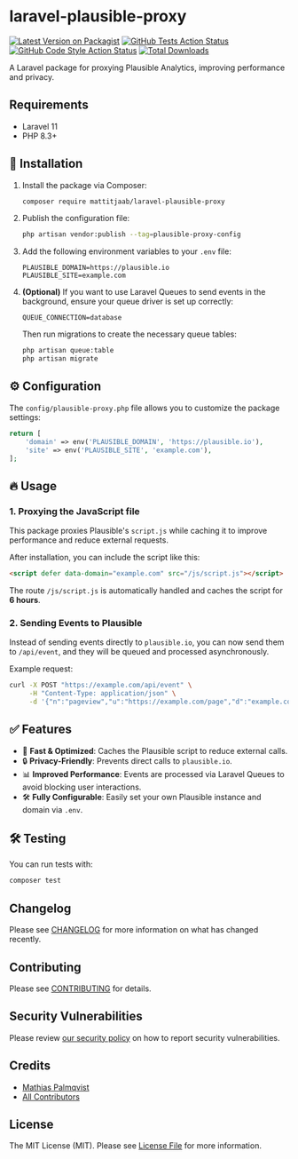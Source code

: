 # laravel-plausible-proxy

[![Latest Version on Packagist](https://img.shields.io/packagist/v/mattitjaab/laravel-plausible-proxy.svg?style=flat-square)](https://packagist.org/packages/mattitjaab/laravel-plausible-proxy)
[![GitHub Tests Action Status](https://img.shields.io/github/actions/workflow/status/mattitjaab/laravel-plausible-proxy/run-tests.yml?branch=main&label=tests&style=flat-square)](https://github.com/mattitjaab/laravel-plausible-proxy/actions?query=workflow%3Arun-tests+branch%3Amain)
[![GitHub Code Style Action Status](https://img.shields.io/github/actions/workflow/status/mattitjaab/laravel-plausible-proxy/fix-php-code-style-issues.yml?branch=main&label=code%20style&style=flat-square)](https://github.com/mattitjaab/laravel-plausible-proxy/actions?query=workflow%3A"Fix+PHP+code+style+issues"+branch%3Amain)
[![Total Downloads](https://img.shields.io/packagist/dt/mattitjaab/laravel-plausible-proxy.svg?style=flat-square)](https://packagist.org/packages/mattitjaab/laravel-plausible-proxy)

A Laravel package for proxying Plausible Analytics, improving performance and privacy.

## Requirements
- Laravel 11
- PHP 8.3+

## 🚀 Installation

1. Install the package via Composer:
   ```sh
   composer require mattitjaab/laravel-plausible-proxy
   ```

2. Publish the configuration file:
   ```sh
   php artisan vendor:publish --tag=plausible-proxy-config
   ```

3. Add the following environment variables to your `.env` file:
   ```env
   PLAUSIBLE_DOMAIN=https://plausible.io
   PLAUSIBLE_SITE=example.com
   ```

4. **(Optional)** If you want to use Laravel Queues to send events in the background, ensure your queue driver is set up correctly:
   ```env
   QUEUE_CONNECTION=database
   ```
   Then run migrations to create the necessary queue tables:
   ```sh
   php artisan queue:table
   php artisan migrate
   ```

## ⚙️ Configuration

The `config/plausible-proxy.php` file allows you to customize the package settings:

```php
return [
    'domain' => env('PLAUSIBLE_DOMAIN', 'https://plausible.io'),
    'site' => env('PLAUSIBLE_SITE', 'example.com'),
];
```

## 🔥 Usage

### **1. Proxying the JavaScript file**
This package proxies Plausible's `script.js` while caching it to improve performance and reduce external requests.

After installation, you can include the script like this:
```html
<script defer data-domain="example.com" src="/js/script.js"></script>
```

The route `/js/script.js` is automatically handled and caches the script for **6 hours**.

### **2. Sending Events to Plausible**
Instead of sending events directly to `plausible.io`, you can now send them to `/api/event`, and they will be queued and processed asynchronously.

Example request:
```sh
curl -X POST "https://example.com/api/event" \
     -H "Content-Type: application/json" \
     -d '{"n":"pageview","u":"https://example.com/page","d":"example.com"}'
```

## ✅ Features

- 🚀 **Fast & Optimized**: Caches the Plausible script to reduce external calls.
- 🔒 **Privacy-Friendly**: Prevents direct calls to `plausible.io`.
- 📊 **Improved Performance**: Events are processed via Laravel Queues to avoid blocking user interactions.
- 🛠 **Fully Configurable**: Easily set your own Plausible instance and domain via `.env`.

## 🛠 Testing

You can run tests with:
```sh
composer test
```

## Changelog

Please see [CHANGELOG](CHANGELOG.md) for more information on what has changed recently.

## Contributing

Please see [CONTRIBUTING](CONTRIBUTING.md) for details.

## Security Vulnerabilities

Please review [our security policy](../../security/policy) on how to report security vulnerabilities.

## Credits

- [Mathias Palmqvist](https://github.com/mathiaspalmqvist)
- [All Contributors](../../contributors)

## License

The MIT License (MIT). Please see [License File](LICENSE.md) for more information.
